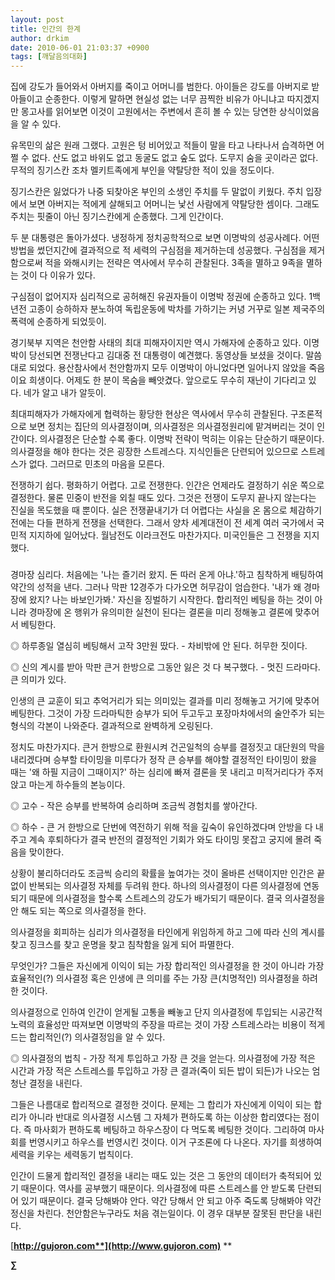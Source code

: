 ```yaml
---
layout: post
title: 인간의 한계
author: drkim
date: 2010-06-01 21:03:37 +0900
tags: [깨달음의대화]
---
```

  




집에 강도가 들어와서 아버지를 죽이고 어머니를 범한다. 아이들은 강도를 아버지로 받아들이고 순종한다. 이렇게 말하면 현실성 없는 너무 끔찍한 비유가 아니냐고 따지겠지만 몽고사를 읽어보면 이것이 고원에서는 주변에서 흔히 볼 수 있는 당연한 상식이었음을 알 수 있다. 



유목민의 삶은 원래 그랬다. 고원은 텅 비어있고 적들이 말을 타고 나타나서 습격하면 어쩔 수 없다. 산도 없고 바위도 없고 동굴도 없고 숲도 없다. 도무지 숨을 곳이라곤 없다. 무적의 징기스칸 조차 멜키트족에게 부인을 약탈당한 적이 있을 정도이다. 



징기스칸은 잃었다가 나중 되찾아온 부인의 소생인 주치를 두 말없이 키웠다. 주치 입장에서 보면 아버지는 적에게 살해되고 어머니는 낯선 사람에게 약탈당한 셈이다. 그래도 주치는 핏줄이 아닌 징기스칸에게 순종했다. 그게 인간이다.



두 분 대통령은 돌아가셨다. 냉정하게 정치공학적으로 보면 이명박의 성공사례다. 어떤 방법을 썼던지간에 결과적으로 적 세력의 구심점을 제거하는데 성공했다. 구심점을 제거함으로써 적을 와해시키는 전략은 역사에서 무수히 관찰된다. 3족을 멸하고 9족을 멸하는 것이 다 이유가 있다. 



구심점이 없어지자 심리적으로 공허해진 유권자들이 이명박 정권에 순종하고 있다. 1백년전 고종이 승하하자 분노하여 독립운동에 박차를 가하기는 커녕 거꾸로 일본 제국주의 폭력에 순종하게 되었듯이.



경기북부 지역은 천안함 사태의 최대 피해자이지만 역시 가해자에 순종하고 있다. 이명박이 당선되면 전쟁난다고 김대중 전 대통령이 예견했다. 동영상들 보셨을 것이다. 말씀대로 되었다. 용산참사에서 천안함까지 모두 이명박이 아니었다면 일어나지 않았을 죽음이요 희생이다. 어제도 한 분이 목숨을 빼앗겼다. 앞으로도 무수히 재난이 기다리고 있다. 네가 알고 내가 알듯이.



최대피해자가 가해자에게 협력하는 황당한 현상은 역사에서 무수히 관찰된다. 구조론적으로 보면 정치는 집단의 의사결정이며, 의사결정은 의사결정원리에 맡겨버리는 것이 인간이다. 의사결정은 단순할 수록 좋다. 이명박 전략이 먹히는 이유는 단순하기 때문이다. 의사결정을 해야 한다는 것은 굉장한 스트레스다. 지식인들은 단련되어 있으므로 스트레스가 없다. 그러므로 민초의 마음을 모른다.



전쟁하기 쉽다. 평화하기 어렵다. 고로 전쟁한다. 인간은 언제라도 결정하기 쉬운 쪽으로 결정한다. 물론 민중이 반전을 외칠 때도 있다. 그것은 전쟁이 도무지 끝나지 않는다는 진실을 목도했을 때 뿐이다. 실은 전쟁끝내기가 더 어렵다는 사실을 온 몸으로 체감하기 전에는 다들 편하게 전쟁을 선택한다. 그래서 양차 세계대전이 전 세계 여러 국가에서 국민적 지지하에 일어났다. 월남전도 이라크전도 마찬가지다. 미국인들은 그 전쟁을 지지했다.  


  
###  


  
경마장 심리다. 처음에는 '나는 즐기러 왔지. 돈 따러 온게 아냐.'하고 침착하게 배팅하여 약간의 성적을 낸다. 그러나 막판 12경주가 다가오면 허무감이 엄습한다. '내가 왜 경마장에 왔지? 나는 바보인가봐.' 자신을 징벌하기 시작한다. 합리적인 베팅을 하는 것이 아니라 경마장에 온 행위가 유의미한 실천이 된다는 결론을 미리 정해놓고 결론에 맞추어서 베팅한다.



◎ 하루종일 열심히 베팅해서 고작 3만원 땄다. - 차비밖에 안 된다. 허무한 짓이다.



◎ 신의 계시를 받아 막판 큰거 한방으로 그동안 잃은 것 다 복구했다. - 멋진 드라마다. 큰 의미가 있다.



인생의 큰 교훈이 되고 추억거리가 되는 의미있는 결과를 미리 정해놓고 거기에 맞추어 베팅한다. 그것이 가장 드라마틱한 승부가 되어 두고두고 포장마차에서의 술안주가 되는 형식의 각본이 나와준다. 결과적으로 완벽하게 오링된다. 



정치도 마찬가지다. 큰거 한방으로 환원시켜 건곤일척의 승부를 결정짓고 대단원의 막을 내리겠다며 승부할 타이밍을 미루다가 정작 큰 승부를 해야할 결정적인 타이밍이 왔을 때는 '왜 하필 지금이 그때이지?' 하는 심리에 빠져 결론을 못 내리고 미적거리다가 주저앉고 마는게 하수들의 본능이다. 



◎ 고수 - 작은 승부를 반복하여 승리하며 조금씩 경험치를 쌓아간다.



◎ 하수 - 큰 거 한방으로 단번에 역전하기 위해 적을 깊숙이 유인하겠다며 안방을 다 내주고 계속 후퇴하다가 결국 반전의 결정적인 기회가 와도 타이밍 못잡고 궁지에 몰려 죽음을 맞이한다.



상황이 불리하더라도 조금씩 승리의 확률을 높여가는 것이 올바른 선택이지만 인간은 끝없이 반복되는 의사결정 자체를 두려워 한다. 하나의 의사결정이 다른 의사결정에 연동되기 때문에 의사결정을 할수록 스트레스의 강도가 배가되기 때문이다. 결국 의사결정을 안 해도 되는 쪽으로 의사결정을 한다.



의사결정을 회피하는 심리가 의사결정을 타인에게 위임하게 하고 그에 따라 신의 계시를 찾고 징크스를 찾고 운명을 찾고 침착함을 잃게 되어 파멸한다. 



무엇인가? 그들은 자신에게 이익이 되는 가장 합리적인 의사결정을 한 것이 아니라 가장 효율적인(?) 의사결정 혹은 인생에 큰 의미를 주는 가장 큰(치명적인) 의사결정을 하려 한 것이다.



의사결정으로 인하여 인간이 얻게될 고통을 빼놓고 단지 의사결정에 투입되는 시공간적 노력의 효율성만 따져보면 이명박의 주장을 따르는 것이 가장 스트레스라는 비용이 적게 드는 합리적인(?) 의사결정임을 알 수 있다.



◎ 의사결정의 법칙 - 가장 적게 투입하고 가장 큰 것을 얻는다. 의사결정에 가장 적은 시간과 가장 적은 스트레스를 투입하고 가장 큰 결과(죽이 되든 밥이 되든)가 나오는 엄청난 결정을 내린다.



그들은 나름대로 합리적으로 결정한 것이다. 문제는 그 합리가 자신에게 이익이 되는 합리가 아니라 반대로 의사결정 시스템 그 자체가 편하도록 하는 이상한 합리였다는 점이다. 즉 마사회가 편하도록 베팅하고 하우스장이 다 먹도록 베팅한 것이다. 그리하여 마사회를 번영시키고 하우스를 번영시킨 것이다. 이거 구조론에 다 나온다. 자기를 희생하여 세력을 키우는 세력동기 법칙이다.



인간이 드물게 합리적인 결정을 내리는 때도 있는 것은 그 동안의 데이터가 축적되어 있기 때문이다. 역사를 공부했기 때문이다. 의사결정에 따른 스트레스를 안 받도록 단련되어 있기 때문이다. 결국 당해봐야 안다. 약간 당해서 안 되고 아주 죽도록 당해봐야 약간 정신을 차린다. 천안함은누구라도 처음 겪는일이다. 이 경우 대부분 잘못된 판단을 내린다. 



[**http://gujoron.com**](http://www.gujoron.com)** 
**

**∑**